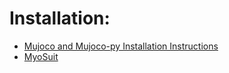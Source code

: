 # Installation:
- [Mujoco and Mujoco-py Installation Instructions](https://gist.github.com/saratrajput/60b1310fe9d9df664f9983b38b50d5da)
- [MyoSuit](https://github.com/MyoHub/myosuite)
